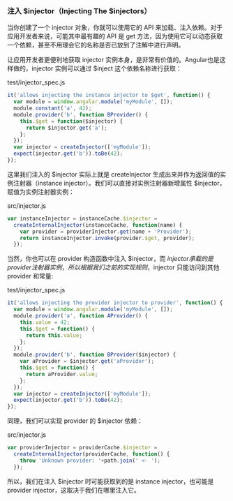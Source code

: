 ### 注入 $injector（Injecting The $injectors）

当你创建了一个 injector 对象，你就可以使用它的 API 来加载、注入依赖。对于应用开发者来说，可能其中最有趣的 API 是 get 方法，因为使用它可以动态获取一个依赖，甚至不用理会它的名称是否已放到了注解中进行声明。

让应用开发者更便利地获取 injector 实例本身，是非常有价值的。Angular也是这样做的，injector 实例可以通过 $inject 这个依赖名称进行获取：

test/injector_spec.js

```js
it('allows injecting the instance injector to $get', function() {
  var module = window.angular.module('myModule', []);
  module.constant('a', 42);
  module.provider('b', function BProvider() {
    this.$get = function($injector) {
      return $injector.get('a');
    };
  });
  var injector = createInjector(['myModule']);
  expect(injector.get('b')).toBe(42);
});
```

这里我们注入的 $injector 实际上就是 createInjector 生成出来并作为返回值的实例注射器（instance injector）。我们可以直接对实例注射器新增属性 $injector，赋值为实例注射器实例：

src/injector.js

```js
var instanceInjector = instanceCache.$injector =
  createInternalInjector(instanceCache, function(name) {
    var provider = providerInjector.get(name + 'Provider');
    return instanceInjector.invoke(provider.$get, provider);
  });
```

当然，你也可以在 provider 构造函数中注入 $injector，而 $injector 承载的是 provider 注射器实例，所以根据我们之前的实现规则，$injector 只能访问到其他 provider 和常量:

test/injector_spec.js

```js
it('allows injecting the provider injector to provider', function() {
  var module = window.angular.module('myModule', []);
  module.provider('a', function AProvider() {
    this.value = 42;
    this.$get = function() {
      return this.value;
    };
  });
  module.provider('b', function BProvider($injector) {
    var aProvider = $injector.get('aProvider');
    this.$get = function() {
      return aProvider.value;
    };
  });
  var injector = createInjector(['myModule']);
  expect(injector.get('b')).toBe(42);
});
```

同理，我们可以实现 provider 的 $injector 依赖：

src/injector.js

```js
var providerInjector = providerCache.$injector =
  createInternalInjector(providerCache, function() {
    throw 'Unknown provider: '+path.join(' <- ');
  });
```

所以，我们在注入 $injector 时可能获取到的是 instance injector，也可能是 provider injector，这取决于我们在哪里注入它。
